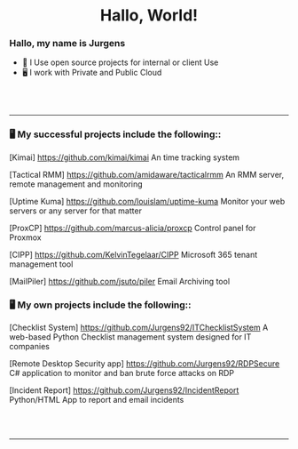 <h1 align="center">Hallo, World!</h1>


### Hallo, my name is Jurgens
- 🤔 I Use open source projects for internal or client Use
- 🖥️ I work with Private and Public Cloud


<br><br>

-----

### 🖥️ My successful projects include the following::

[Kimai] 
https://github.com/kimai/kimai
An time tracking system
  
[Tactical RMM]
https://github.com/amidaware/tacticalrmm
An RMM server, remote management and monitoring
 
[Uptime Kuma]
https://github.com/louislam/uptime-kuma
Monitor your web servers or any server for that matter

[ProxCP]
https://github.com/marcus-alicia/proxcp
Control panel for Proxmox

[CIPP]
https://github.com/KelvinTegelaar/CIPP
 Microsoft 365 tenant management tool
 
[MailPiler]
 https://github.com/jsuto/piler
 Email Archiving tool


### 🖥️ My own projects include the following::

[Checklist System]
https://github.com/Jurgens92/ITChecklistSystem
A web-based Python Checklist management system designed for IT companies

[Remote Desktop Security app]
https://github.com/Jurgens92/RDPSecure
C# application to monitor and ban brute force attacks on RDP

[Incident Report]
https://github.com/Jurgens92/IncidentReport
Python/HTML App to report and email incidents
		

<br><br>

-----
